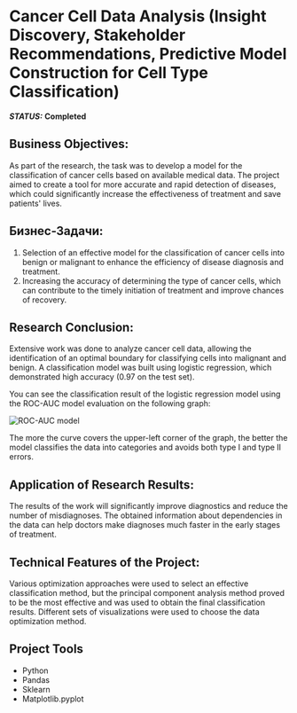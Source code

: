 # Cancer Cell Data Analysis (Insight Discovery, Stakeholder Recommendations, Predictive Model Construction for Cell Type Classification)



***STATUS:*** **Completed**


## Business Objectives:

As part of the research, the task was to develop a model for the classification of cancer cells based on available medical data. The project aimed to create a tool for more accurate and rapid detection of diseases, which could significantly increase the effectiveness of treatment and save patients' lives.

## Бизнес-Задачи:

1.	Selection of an effective model for the classification of cancer cells into benign or malignant to enhance the efficiency of disease diagnosis and treatment.
2.	Increasing the accuracy of determining the type of cancer cells, which can contribute to the timely initiation of treatment and improve chances of recovery.


## Research Conclusion:

Extensive work was done to analyze cancer cell data, allowing the identification of an optimal boundary for classifying cells into malignant and benign. A classification model was built using logistic regression, which demonstrated high accuracy (0.97 on the test set).


You can see the classification result of the logistic regression model using the ROC-AUC model evaluation on the following graph:

<img src="https://i.imgur.com/wjKIdOx.png" alt="ROC-AUC model"/>

The more the curve covers the upper-left corner of the graph, the better the model classifies the data into categories and avoids both type I and type II errors.

## Application of Research Results:

The results of the work will significantly improve diagnostics and reduce the number of misdiagnoses. The obtained information about dependencies in the data can help doctors make diagnoses much faster in the early stages of treatment.


## Technical Features of the Project:

Various optimization approaches were used to select an effective classification method, but the principal component analysis method proved to be the most effective and was used to obtain the final classification results. Different sets of visualizations were used to choose the data optimization method.


## Project Tools

- Python
- Pandas
- Sklearn
- Matplotlib.pyplot
